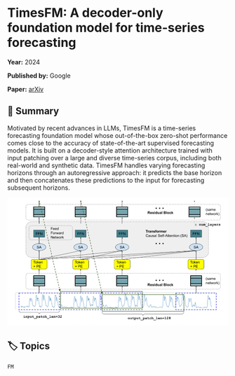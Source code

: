 # TimesFM: A decoder-only foundation model for time-series forecasting

**Year:** 2024

**Published by:** Google

**Paper:** [arXiv](https://arxiv.org/pdf/2310.10688)

## 🧠 Summary
Motivated by recent advances in LLMs, TimesFM is a time-series forecasting foundation model whose out-of-the-box zero-shot performance comes close to the accuracy of state-of-the-art supervised forecasting models. It is built on a decoder-style attention architecture trained with input patching over a large and diverse time-series corpus, including both real-world and synthetic data. TimesFM handles varying forecasting horizons through an autoregressive approach: it predicts the base horizon and then concatenates these predictions to the input for forecasting subsequent horizons.

![Figure](../figures/timesfm-a-decoder-only-foundation-model-for-time-series-forecasting.png)

## 🏷️ Topics
`FM`
